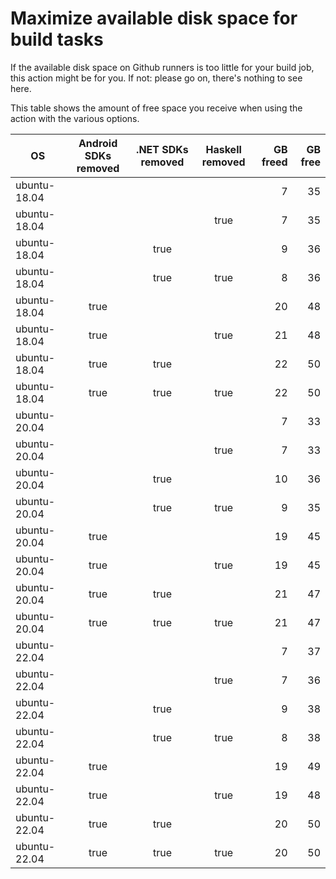# Maximize available disk space for build tasks

If the available disk space on Github runners is too little for your build job, this action might be for you.
If not: please go on, there's nothing to see here.

This table shows the amount of free space you receive when using the action with the various options.

OS | Android SDKs removed | .NET SDKs removed | Haskell removed | GB freed | GB free
---|:--------------------:|:-----------------:|:---------------:|---------:|-------:
ubuntu-18.04 |  |  |  | 7 | 35
ubuntu-18.04 |  |  | true | 7 | 35
ubuntu-18.04 |  | true |  | 9 | 36
ubuntu-18.04 |  | true | true | 8 | 36
ubuntu-18.04 | true |  |  | 20 | 48
ubuntu-18.04 | true |  | true | 21 | 48
ubuntu-18.04 | true | true |  | 22 | 50
ubuntu-18.04 | true | true | true | 22 | 50
ubuntu-20.04 |  |  |  | 7 | 33
ubuntu-20.04 |  |  | true | 7 | 33
ubuntu-20.04 |  | true |  | 10 | 36
ubuntu-20.04 |  | true | true | 9 | 35
ubuntu-20.04 | true |  |  | 19 | 45
ubuntu-20.04 | true |  | true | 19 | 45
ubuntu-20.04 | true | true |  | 21 | 47
ubuntu-20.04 | true | true | true | 21 | 47
ubuntu-22.04 |  |  |  | 7 | 37
ubuntu-22.04 |  |  | true | 7 | 36
ubuntu-22.04 |  | true |  | 9 | 38
ubuntu-22.04 |  | true | true | 8 | 38
ubuntu-22.04 | true |  |  | 19 | 49
ubuntu-22.04 | true |  | true | 19 | 48
ubuntu-22.04 | true | true |  | 20 | 50
ubuntu-22.04 | true | true | true | 20 | 50
